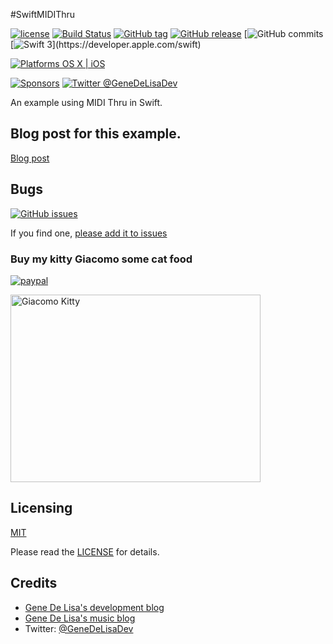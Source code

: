 #SwiftMIDIThru


[![license](https://img.shields.io/github/license/mashape/apistatus.svg)](https://en.wikipedia.org/wiki/MIT_License)
[![Build Status](https://travis-ci.org/genedelisa/SwiftMIDIThru.svg)](https://travis-ci.org/genedelisa/SwiftMIDIThru)
[![GitHub tag](https://img.shields.io/github/tag/genedelisa/SwiftMIDIThru.svg)](https://github.com/genedelisa/SwiftMIDIThru/)
[![GitHub release](https://img.shields.io/github/release/genedelisa/SwiftMIDIThru.svg)](https://github.com/genedelisa/SwiftMIDIThru/)
[![GitHub commits](https://img.shields.io/github/commits-since/genedelisa/SwiftMIDIThru/1.0.0.svg)
[![Swift 3](https://img.shields.io/badge/swift3-compatible-4BC51D.svg?style=flat")](https://developer.apple.com/swift)

[![Platforms OS X | iOS](https://img.shields.io/badge/Platforms-OS%20X%20%7C%20iOS-lightgray.svg?style=flat)](https://swift.org/)

[![Sponsors](https://img.shields.io/badge/Sponsors-Rockhopper%20Technologies-orange.svg?style=flat)](http://www.rockhoppertech.com/)
[![Twitter @GeneDeLisaDev](https://img.shields.io/twitter/follow/GeneDeLisaDev.svg?style=social)](https://twitter.com/GeneDeLisaDev)


An example using MIDI Thru in Swift.


## Blog post for this example.

[Blog post](http://www.rockhoppertech.com/blog/)


## Bugs


[![GitHub issues](https://img.shields.io/github/issues/genedelisa/SwiftMIDIThru.svg)](https://github.com/genedelisa/SwiftMIDIThru/issues)

If you find one, [please add it to issues](https://github.com/genedelisa/SwiftMIDIThru/issues)



### Buy my kitty Giacomo some cat food

[![paypal](https://www.paypalobjects.com/en_US/i/btn/btn_donate_SM.gif)](https://www.paypal.com/cgi-bin/webscr?cmd=_donations&business=F5KE9Z29MH8YQ&bnP-DonationsBF:btn_donate_SM.gif:NonHosted)

<img src="http://www.rockhoppertech.com/blog/wp-content/uploads/2015/05/IMG_0657.png" alt="Giacomo Kitty" width="400" height="300">

## Licensing

[MIT](https://en.wikipedia.org/wiki/MIT_License)

Please read the [LICENSE](LICENSE) for details.

## Credits

*	[Gene De Lisa's development blog](http://rockhoppertech.com/blog/)
*	[Gene De Lisa's music blog](http://genedelisa.com/)
*   Twitter: [@GeneDeLisaDev](http://twitter.com/genedelisadev)

